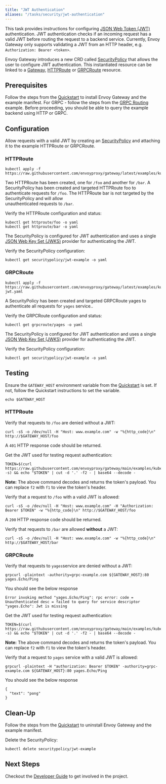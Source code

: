 ```yaml
---
title: "JWT Authentication"
aliases: "/tasks/security/jwt-authentication"
---
```


This task provides instructions for configuring [JSON Web Token (JWT)][jwt] authentication. JWT authentication checks
if an incoming request has a valid JWT before routing the request to a backend service. Currently, Envoy Gateway only
supports validating a JWT from an HTTP header, e.g. `Authorization: Bearer <token>`.

Envoy Gateway introduces a new CRD called [SecurityPolicy][SecurityPolicy] that allows the user to configure JWT authentication. 
This instantiated resource can be linked to a [Gateway][Gateway], [HTTPRoute][HTTPRoute] or [GRPCRoute][GRPCRoute] resource.

## Prerequisites

Follow the steps from the [Quickstart](../quickstart) to install Envoy Gateway and the example manifest.
For GRPC - follow the steps from the [GRPC Routing](../traffic/grpc-routing) example.
Before proceeding, you should be able to query the example backend using HTTP or GRPC.

## Configuration

Allow requests with a valid JWT by creating an [SecurityPolicy][SecurityPolicy] and attaching it to the example
HTTPRoute or GRPCRoute.

### HTTPRoute

```shell
kubectl apply -f https://raw.githubusercontent.com/envoyproxy/gateway/latest/examples/kubernetes/jwt/jwt.yaml
```

Two HTTPRoute has been created, one for `/foo` and another for `/bar`. A SecurityPolicy has been created and targeted
HTTPRoute foo to authenticate requests for `/foo`. The HTTPRoute bar is not targeted by the SecurityPolicy and will allow   
unauthenticated requests to `/bar`.

Verify the HTTPRoute configuration and status:

```shell
kubectl get httproute/foo -o yaml
kubectl get httproute/bar -o yaml
```

The SecurityPolicy is configured for JWT authentication and uses a single [JSON Web Key Set (JWKS)][jwks]
provider for authenticating the JWT.

Verify the SecurityPolicy configuration:

```shell
kubectl get securitypolicy/jwt-example -o yaml
```

### GRPCRoute

```shell
kubectl apply -f https://raw.githubusercontent.com/envoyproxy/gateway/latest/examples/kubernetes/jwt/grpc-jwt.yaml
```

A SecurityPolicy has been created and targeted GRPCRoute yages to authenticate all requests for `yages` service..

Verify the GRPCRoute configuration and status:

```shell
kubectl get grpcroute/yages -o yaml
```

The SecurityPolicy is configured for JWT authentication and uses a single [JSON Web Key Set (JWKS)][jwks]
provider for authenticating the JWT.

Verify the SecurityPolicy configuration:

```shell
kubectl get securitypolicy/jwt-example -o yaml
```

## Testing

Ensure the `GATEWAY_HOST` environment variable from the [Quickstart](../quickstart)  is set. If not, follow the
Quickstart instructions to set the variable.

```shell
echo $GATEWAY_HOST
```

### HTTPRoute

Verify that requests to `/foo` are denied without a JWT:

```shell
curl -sS -o /dev/null -H "Host: www.example.com" -w "%{http_code}\n" http://$GATEWAY_HOST/foo
```

A `401` HTTP response code should be returned.

Get the JWT used for testing request authentication:

```shell
TOKEN=$(curl https://raw.githubusercontent.com/envoyproxy/gateway/main/examples/kubernetes/jwt/test.jwt -s) && echo "$TOKEN" | cut -d '.' -f2 - | base64 --decode -
```

__Note:__ The above command decodes and returns the token's payload. You can replace `f2` with `f1` to view the token's
header.

Verify that a request to `/foo` with a valid JWT is allowed:

```shell
curl -sS -o /dev/null -H "Host: www.example.com" -H "Authorization: Bearer $TOKEN" -w "%{http_code}\n" http://$GATEWAY_HOST/foo
```

A `200` HTTP response code should be returned.

Verify that requests to `/bar` are allowed __without__ a JWT:

```shell
curl -sS -o /dev/null -H "Host: www.example.com" -w "%{http_code}\n" http://$GATEWAY_HOST/bar
```

### GRPCRoute

Verify that requests to `yages`service are denied without a JWT:

```shell
grpcurl -plaintext -authority=grpc-example.com ${GATEWAY_HOST}:80 yages.Echo/Ping
```

You should see the below response

```shell
Error invoking method "yages.Echo/Ping": rpc error: code = Unauthenticated desc = failed to query for service descriptor "yages.Echo": Jwt is missing
```

Get the JWT used for testing request authentication:

```shell
TOKEN=$(curl https://raw.githubusercontent.com/envoyproxy/gateway/main/examples/kubernetes/jwt/test.jwt -s) && echo "$TOKEN" | cut -d '.' -f2 - | base64 --decode -
```

__Note:__ The above command decodes and returns the token's payload. You can replace `f2` with `f1` to view the token's
header.

Verify that a request to `yages` service with a valid JWT is allowed:

```shell
grpcurl -plaintext -H "authorization: Bearer $TOKEN" -authority=grpc-example.com ${GATEWAY_HOST}:80 yages.Echo/Ping
```

You should see the below response

```shell
{
  "text": "pong"
}
```

## Clean-Up

Follow the steps from the [Quickstart](../quickstart) to uninstall Envoy Gateway and the example manifest.

Delete the SecurityPolicy:

```shell
kubectl delete securitypolicy/jwt-example
```

## Next Steps

Checkout the [Developer Guide](../../../contributions/develop) to get involved in the project.

[SecurityPolicy]: ../../../contributions/design/security-policy
[jwt]: https://tools.ietf.org/html/rfc7519
[jwks]: https://tools.ietf.org/html/rfc7517
[Gateway]: https://gateway-api.sigs.k8s.io/api-types/gateway
[HTTPRoute]: https://gateway-api.sigs.k8s.io/api-types/httproute
[GRPCRoute]: https://gateway-api.sigs.k8s.io/api-types/grpcroute
